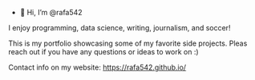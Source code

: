 - 👋 Hi, I’m @rafa542

I enjoy programming, data science, writing, journalism, and soccer!

This is my portfolio showcasing some of my favorite side projects. Pleas reach out if you have any questions or ideas to work on :)

Contact info on my website: https://rafa542.github.io/

<!---
rafa542/rafa542 is a ✨ special ✨ repository because its `README.md` (this file) appears on your GitHub profile.
You can click the Preview link to take a look at your changes.
--->
